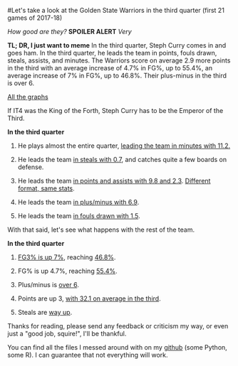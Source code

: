 #Let's take a look at the Golden State Warriors in the third quarter (first 21 games of 2017-18)

_How good are they?_ **SPOILER ALERT** _Very_ 

**TL; DR, I just want to meme**
In the third quarter, Steph Curry comes in and goes ham. In the third quarter, he leads the team in points, fouls drawn, steals, assists, and minutes. The Warriors score on average 2.9 more points in the third with an average increase of 4.7\% in FG\%, up to 55.4\%, an average increase of 7\% in FG\%, up to 46.8\%. Their plus-minus in the third is over 6.

[All the graphs](https://imgur.com/a/2FkDP)

If IT4 was the King of the Forth, Steph Curry has to be the Emperor of the Third.

**In the third quarter**

1. He plays almost the entire quarter, [leading the team in minutes with 11.2.](https://i.imgur.com/nKxz5Mf.png)

2. He leads the team [in steals with 0.7](https://i.imgur.com/gWDmGLv.png), and catches quite a few boards on defense.

3. He leads the team [in points and assists with 9.8 and 2.3](https://i.imgur.com/TGh43ne.png). [Different format, same stats](https://i.imgur.com/36sXkfR.png).

4. He leads the team [in plus/minus with 6.9](https://i.imgur.com/3Y8EYnz.png).

5. He leads the team [in fouls drawn with 1.5](https://i.imgur.com/OFwPxIp.png).


With that said, let's see what happens with the rest of the team.

**In the third quarter**
1. [FG3% is up 7%](https://i.imgur.com/Y6HiTSl.png), reaching [46.8%](https://i.imgur.com/jm668G8.png).

2. FG% is up 4.7%, reaching [55.4%](https://i.imgur.com/IIgaGk0.png).

3. Plus/minus is [over 6](https://i.imgur.com/gGuNexI.png).

4. Points are up 3, [with 32.1 on average in the third](https://i.imgur.com/elQWL3h.png).

5. Steals are [way up](https://i.imgur.com/ZFwc11S.png).

Thanks for reading, please send any feedback or criticism my way, or even just a "good job, squire!", I'll be thankful.

You can find all the files I messed around with on my [github](https://github.com/TommasoAmici/gsw_third_quarter) (some Python, some R). I can guarantee that not everything will work.